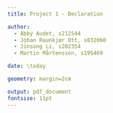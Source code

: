 ```yaml
---
title: Project 1 - Declaration

author:
  - Abby Audet, s212544
  - Johan Raunkjær Ott, s032060
  - Jinsong Li, s202354
  - Martin Mårtensson, s195469

date: \today

geometry: margin=2cm

output: pdf_document
fontsize: 11pt
---
```

